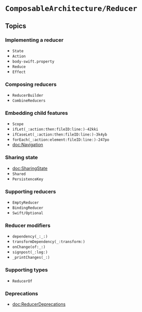# ``ComposableArchitecture/Reducer``

## Topics

### Implementing a reducer

- ``State``
- ``Action``
- ``body-swift.property``
- ``Reduce``
- ``Effect``

### Composing reducers

- ``ReducerBuilder``
- ``CombineReducers``

### Embedding child features

- ``Scope``
- ``ifLet(_:action:then:fileID:line:)-42kki``
- ``ifCaseLet(_:action:then:fileID:line:)-3k4yb``
- ``forEach(_:action:element:fileID:line:)-247po``
- <doc:Navigation>

### Sharing state

- <doc:SharingState>
- ``Shared``
- ``PersistenceKey``

### Supporting reducers

- ``EmptyReducer``
- ``BindingReducer``
- ``Swift/Optional``

### Reducer modifiers

- ``dependency(_:_:)``
- ``transformDependency(_:transform:)``
- ``onChange(of:_:)``
- ``signpost(_:log:)``
- ``_printChanges(_:)``

### Supporting types

- ``ReducerOf``

### Deprecations

- <doc:ReducerDeprecations>
